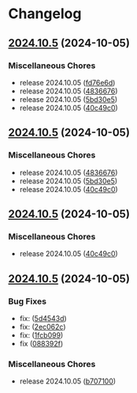 # Changelog

## [2024.10.5](https://github.com/chu-shen/jellyfin-plugin-anilist-with-filter/compare/v2024.10.5...v2024.10.5) (2024-10-05)


### Miscellaneous Chores

* release 2024.10.05 ([fd76e6d](https://github.com/chu-shen/jellyfin-plugin-anilist-with-filter/commit/fd76e6df1dce3696afe24749226c4451ef53cee0))
* release 2024.10.05 ([4836676](https://github.com/chu-shen/jellyfin-plugin-anilist-with-filter/commit/4836676b9997937ab6cfccbc70779f3dbc4ff1a9))
* release 2024.10.05 ([5bd30e5](https://github.com/chu-shen/jellyfin-plugin-anilist-with-filter/commit/5bd30e529ce5ab07cd914758b19ef022b8c3e17c))
* release 2024.10.05 ([40c49c0](https://github.com/chu-shen/jellyfin-plugin-anilist-with-filter/commit/40c49c0b80a172d6337dcd4a6b98dfd8d4cef4ce))

## [2024.10.5](https://github.com/chu-shen/jellyfin-plugin-anilist-with-filter/compare/v2024.10.5...v2024.10.5) (2024-10-05)


### Miscellaneous Chores

* release 2024.10.05 ([4836676](https://github.com/chu-shen/jellyfin-plugin-anilist-with-filter/commit/4836676b9997937ab6cfccbc70779f3dbc4ff1a9))
* release 2024.10.05 ([5bd30e5](https://github.com/chu-shen/jellyfin-plugin-anilist-with-filter/commit/5bd30e529ce5ab07cd914758b19ef022b8c3e17c))
* release 2024.10.05 ([40c49c0](https://github.com/chu-shen/jellyfin-plugin-anilist-with-filter/commit/40c49c0b80a172d6337dcd4a6b98dfd8d4cef4ce))

## [2024.10.5](https://github.com/chu-shen/jellyfin-plugin-anilist-with-filter/compare/v2024.10.5...v2024.10.5) (2024-10-05)


### Miscellaneous Chores

* release 2024.10.05 ([40c49c0](https://github.com/chu-shen/jellyfin-plugin-anilist-with-filter/commit/40c49c0b80a172d6337dcd4a6b98dfd8d4cef4ce))

## [2024.10.5](https://github.com/chu-shen/jellyfin-plugin-anilist-with-filter/compare/2023.8.17...v2024.10.5) (2024-10-05)


### Bug Fixes

* fix:  ([5d4543d](https://github.com/chu-shen/jellyfin-plugin-anilist-with-filter/commit/5d4543d37577ebb692b2fd1e8fb128aab2e4bc2f))
* fix:  ([2ec062c](https://github.com/chu-shen/jellyfin-plugin-anilist-with-filter/commit/2ec062c5e3600ba1e507ad2f4b8bf14a2d0552a6))
* fix:  ([1fcb099](https://github.com/chu-shen/jellyfin-plugin-anilist-with-filter/commit/1fcb099017bdfa9d489109396d2366dcf8c9393f))
* fix ([088392f](https://github.com/chu-shen/jellyfin-plugin-anilist-with-filter/commit/088392fc8ff6d1f8380ab7811e27e8f11d2022e9))


### Miscellaneous Chores

* release 2024.10.05 ([b707100](https://github.com/chu-shen/jellyfin-plugin-anilist-with-filter/commit/b707100cc83e54c2d66002b0d5cfc0a2ca0ad5eb))
